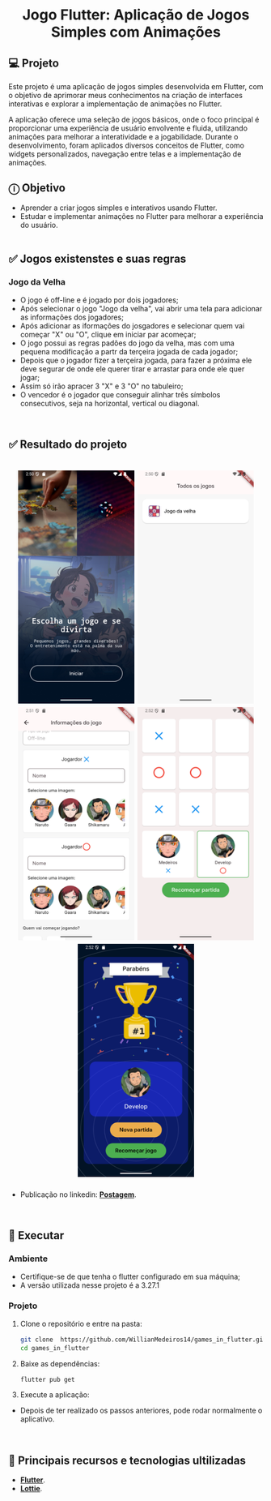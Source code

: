 <h1 align="center">
  Jogo Flutter: Aplicação de Jogos Simples com Animações
</h1>

## 💻 Projeto

Este projeto é uma aplicação de jogos simples desenvolvida em Flutter, com o objetivo de aprimorar meus conhecimentos na criação de interfaces interativas e explorar a implementação de animações no Flutter.

A aplicação oferece uma seleção de jogos básicos, onde o foco principal é proporcionar uma experiência de usuário envolvente e fluida, utilizando animações para melhorar a interatividade e a jogabilidade. Durante o desenvolvimento, foram aplicados diversos conceitos de Flutter, como widgets personalizados, navegação entre telas e a implementação de animações.
<br>

## ⓘ Objetivo

- Aprender a criar jogos simples e interativos usando Flutter.
- Estudar e implementar animações no Flutter para melhorar a experiência do usuário.
  <br><br>

## ✅ Jogos existenstes e suas regras

### Jogo da Velha

- O jogo é off-line e é jogado por dois jogadores;
- Após selecionar o jogo "Jogo da velha", vai abrir uma tela para adicionar as informações dos jogadores;
- Após adicionar as iformações do josgadores e selecionar quem vai começar "X" ou "O", clique em iniciar par acomeçar;
- O jogo possui as regras padões do jogo da velha, mas com uma pequena modificação a partr da terçeira jogada de cada jogador;
- Depois que o jogador fizer a terçeira jogada, para fazer a próxima ele deve segurar de onde ele querer tirar e arrastar para onde ele quer jogar;
- Assim só irão apracer 3 "X" e 3 "O" no tabuleiro;
- O vencedor é o jogador que conseguir alinhar três símbolos consecutivos, seja na horizontal, vertical ou diagonal.

<br>

## ✅ Resultado do projeto

<h1 align="center">
  <img alt="Onboarding" title="Onboarding" src="assets/results/onboarding.png" width=230/>
  <img alt="ListGames" title="ListGames" src="assets/results/listGames.png" width=230/>
  <img alt="InfoPlayer" title="InfoPlayer" src="assets/results/infoPlayer.png" width=230/>
  <img alt="TicTacToe" title="TicTacToe" src="assets/results/ticTacToe.png" width=230/>
    <img alt="Congratulations" title="Congratulations" src="assets/results/congratulations.png" width=230/>
</h1>

- Publicação no linkedin: **[Postagem](https://www.linkedin.com/posts/williandsmedeiros_flutter-mobile-development-activity-7290079583423418368-3Tcb?utm_source=share&utm_medium=member_desktop)**.

<br>

## 🎲 Executar

### Ambiente

- Certifique-se de que tenha o flutter configurado em sua máquina;
- A versão utilizada nesse projeto é a 3.27.1

### Projeto

1. Clone o repositório e entre na pasta:

   ```bash
   git clone  https://github.com/WillianMedeiros14/games_in_flutter.git
   cd games_in_flutter
   ```

2. Baixe as dependências:

   ```bash
   flutter pub get
   ```

3. Execute a aplicação:

- Depois de ter realizado os passos anteriores, pode rodar normalmente o aplicativo.

<br>

## 🚀 Principais recursos e tecnologias ultilizadas

- **[Flutter](https://flutter.dev/)**.
- **[Lottie](https://pub.dev/packages/lottie)**.
